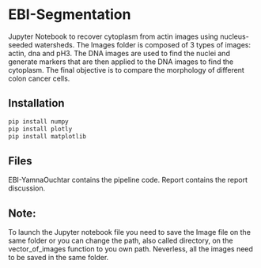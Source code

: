 # EBI-Segmentation

Jupyter Notebook to recover cytoplasm from actin images using nucleus-seeded watersheds. The Images folder is composed of 3 types of images: actin, dna and pH3. The DNA images are used to find the nuclei and generate markers that are then applied to the DNA images to find the cytoplasm. The final objective is to compare the morphology of different colon cancer cells.

## Installation
```bash
pip install numpy
pip install plotly
pip install matplotlib
```

## Files

EBI-YamnaOuchtar contains the pipeline code.
Report contains the report discussion.

## Note:
To launch the Jupyter notebook file you need to save the Image file on the same folder or you can change the path, also called directory, on the vector_of_images function to you own path. Neverless, all the images need to be saved in the same folder.  
